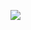 ![](https://github-readme-streak-stats.herokuapp.com/?user=raaasin&theme=tokyonight&hide_border=true)

